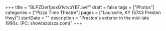 +++
title = "BLPZDer1poxG1vtvpYBT.avif"
draft = false
tags = ["Photos"]
categories = ["Pizza Time Theatre"]
pages = ["Louisville, KY (5743 Preston Hwy)"]
startDate = ""
description = "Preston's exterior in the mid-late 1990s. (PC: showbizpizza.com)"
+++
